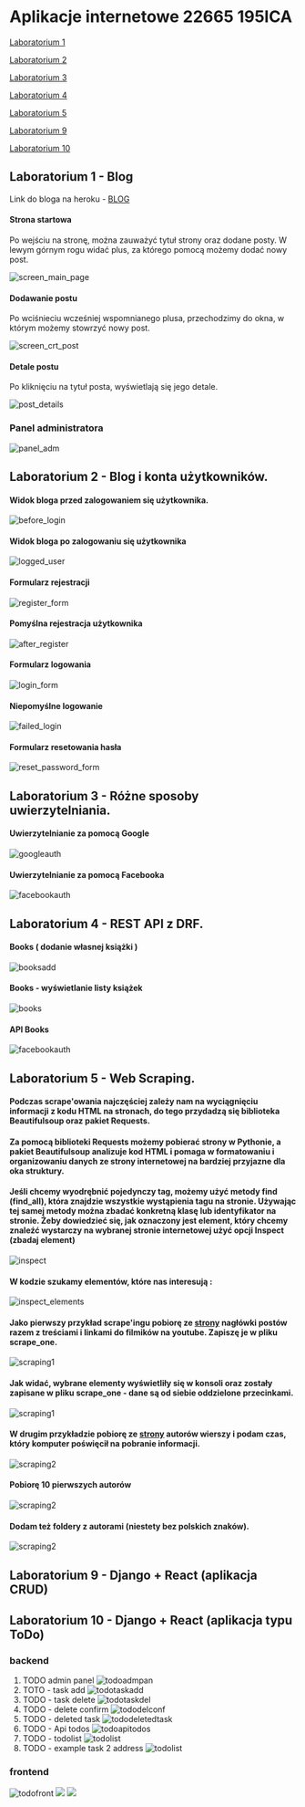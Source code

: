 # Aplikacje internetowe 22665 195ICA

<p><a href="#Laboratorium1">Laboratorium 1</a></p>
<p><a href="#Laboratorium2">Laboratorium 2</a></p>  
<p><a href="#Laboratorium3">Laboratorium 3</a></p>
<p><a href="#Laboratorium4">Laboratorium 4</a></p>
<p><a href="#Laboratorium5">Laboratorium 5</a></p>
<p><a href="#Laboratorium9">Laboratorium 9</a></p>
<p><a href="#Laboratorium10">Laboratorium 10</a></p>

<a id="laboratorium1"></a>
## Laboratorium 1 - Blog

Link do bloga na heroku - [BLOG](https://ewekmarchewek-blog.herokuapp.com/blog/)

#### Strona startowa

Po wejściu na stronę, można zauważyć tytuł strony oraz dodane posty. 
W lewym górnym rogu widać plus, za którego pomocą możemy dodać nowy post.

![screen_main_page](assets/main_page.png)

#### Dodawanie postu

Po wciśnieciu wcześniej wspomnianego plusa, przechodzimy do okna, w którym możemy stowrzyć nowy post.

![screen_crt_post](assets/new_post.png)

#### Detale postu

Po kliknięciu na tytuł posta, wyświetlają się jego detale. 

![post_details](assets/post_details.png)

### Panel administratora

![panel_adm](assets/admin_pane.png)

<a id="laboratorium2"></a>
## Laboratorium 2 - Blog i konta użytkowników.

#### Widok bloga przed zalogowaniem się użytkownika.
![before_login](assets/blog_beforelogin.png)

#### Widok bloga po zalogowaniu się użytkownika
![logged_user](assets/blog_loggeduser.png)

#### Formularz rejestracji
![register_form](assets/blog_registerform.png)

#### Pomyślna rejestracja użytkownika
![after_register](assets/blog_afterregister.png)

#### Formularz logowania
![login_form](assets/blog_loginform.png)

#### Niepomyślne logowanie
![failed_login](assets/blog_failedlogin.png)

#### Formularz resetowania hasła
![reset_password_form](assets/blog_resetpasswordform.png)

<a id="laboratorium3"></a>
## Laboratorium 3 - Różne sposoby uwierzytelniania.
#### Uwierzytelnianie za pomocą Google
![googleauth](assets/auth_google_working.png)
#### Uwierzytelnianie za pomocą Facebooka
![facebookauth](assets/auth_facebook_working.png)

<a id="laboratorium4"></a>
## Laboratorium 4 - REST API z DRF.
#### Books ( dodanie własnej książki )
![booksadd](assets/books_add.png)
#### Books - wyświetlanie listy książek
![books](assets/books.png)
#### API Books
![facebookauth](assets/api.png)


<a id="laboratorium5"></a>
## Laboratorium 5 - Web Scraping.
#### Podczas scrape'owania najczęściej zależy nam na wyciągnięciu informacji z kodu HTML na stronach, do tego przydadzą się biblioteka Beautifulsoup oraz pakiet Requests. 
#### Za pomocą biblioteki Requests możemy pobierać strony w Pythonie, a pakiet Beautifulsoup analizuje kod HTML i pomaga w formatowaniu i organizowaniu danych ze strony internetowej na bardziej przyjazne dla oka struktury.
#### Jeśli chcemy wyodrębnić pojedynczy tag, możemy użyć metody find (find_all), która znajdzie wszystkie wystąpienia tagu na stronie. Używając tej samej metody można zbadać konkretną klasę lub identyfikator na stronie. Żeby dowiedzieć się, jak oznaczony jest element, który chcemy znaleźć wystarczy na wybranej stronie internetowej użyć opcji Inspect (zbadaj element)
![inspect](assets/scraping_inspect.png)
#### W kodzie szukamy elementów, które nas interesują :
![inspect_elements](assets/scraping_inspect_code.png)
#### Jako pierwszy przykład scrape'ingu pobiorę ze [strony](https://coreyms.com) nagłówki postów razem z treściami i linkami do filmików na youtube. Zapiszę je w pliku scrape_one.
![scraping1](assets/scraping1_result.png)
#### Jak widać, wybrane elementy wyświetliły się w konsoli oraz zostały zapisane w pliku scrape_one - dane są od siebie oddzielone przecinkami.
![scraping1](assets/scraping1_excel.png)

#### W drugim przykładzie pobiorę ze [strony](https://pl.wikisource.org/wiki/Kategoria:Polscy_poeci) autorów wierszy i podam czas, który komputer poświęcił na pobranie informacji.
![scraping2](assets/scraping2_result.png)
#### Pobiorę 10 pierwszych autorów
![scraping2](assets/scraping_two_result2.png)
#### Dodam też foldery z autorami (niestety bez polskich znaków).
![scraping2](assets/scraping2_result2_folders.png)


<a id="laboratorium9"></a>
## Laboratorium 9 - Django + React (aplikacja CRUD)

<a id="laboratorium10"></a>
## Laboratorium 10 - Django + React (aplikacja typu ToDo)

### backend
1. TODO admin panel
![todoadmpan](assets/TODO.png)
2. TOTO - task add
![todotaskadd](assets/todotask1added.png)
3. TODO - task delete
![todotaskdel](assets/todotask1delete.png)
4. TODO - delete confirm
![tododelconf](assets/tododeletingconfirm.png)
5. TODO - deleted task
![tododeletedtask](assets/tododeletedtask.png)
6. TODO - Api todos
![todoapitodos](assets/todoapitodos.png)
7. TODO - todolist
![todolist](assets/todolist.png)
8. TODO - example task 2 address
![todolist](assets/todotask2address.png)

### frontend
 
![todofront](assets/frontendreact.png)
![](assets/frontendtodocompleted.png)
![](assets/frontendtodoedit.png)
